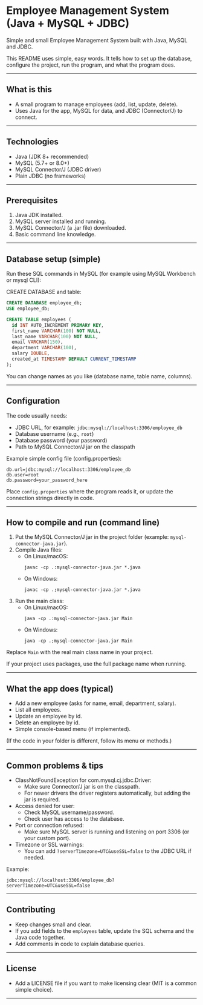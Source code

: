 # Employee Management System (Java + MySQL + JDBC)

Simple and small Employee Management System built with Java, MySQL and JDBC.

This README uses simple, easy words. It tells how to set up the database, configure the project, run the program, and what the program does.

---

## What is this
- A small program to manage employees (add, list, update, delete).
- Uses Java for the app, MySQL for data, and JDBC (Connector/J) to connect.

---

## Technologies
- Java (JDK 8+ recommended)
- MySQL (5.7+ or 8.0+)
- MySQL Connector/J (JDBC driver)
- Plain JDBC (no frameworks)

---

## Prerequisites
1. Java JDK installed.
2. MySQL server installed and running.
3. MySQL Connector/J (a .jar file) downloaded.
4. Basic command line knowledge.

---

## Database setup (simple)
Run these SQL commands in MySQL (for example using MySQL Workbench or mysql CLI):

CREATE DATABASE and table:
```sql
CREATE DATABASE employee_db;
USE employee_db;

CREATE TABLE employees (
  id INT AUTO_INCREMENT PRIMARY KEY,
  first_name VARCHAR(100) NOT NULL,
  last_name VARCHAR(100) NOT NULL,
  email VARCHAR(150),
  department VARCHAR(100),
  salary DOUBLE,
  created_at TIMESTAMP DEFAULT CURRENT_TIMESTAMP
);
```

You can change names as you like (database name, table name, columns).

---

## Configuration
The code usually needs:
- JDBC URL, for example: `jdbc:mysql://localhost:3306/employee_db`
- Database username (e.g., `root`)
- Database password (your password)
- Path to MySQL Connector/J jar on the classpath

Example simple config file (config.properties):
```
db.url=jdbc:mysql://localhost:3306/employee_db
db.user=root
db.password=your_password_here
```

Place `config.properties` where the program reads it, or update the connection strings directly in code.

---

## How to compile and run (command line)
1. Put the MySQL Connector/J jar in the project folder (example: `mysql-connector-java.jar`).
2. Compile Java files:
   - On Linux/macOS:
     ```
     javac -cp .:mysql-connector-java.jar *.java
     ```
   - On Windows:
     ```
     javac -cp .;mysql-connector-java.jar *.java
     ```
3. Run the main class:
   - On Linux/macOS:
     ```
     java -cp .:mysql-connector-java.jar Main
     ```
   - On Windows:
     ```
     java -cp .;mysql-connector-java.jar Main
     ```
Replace `Main` with the real main class name in your project.

If your project uses packages, use the full package name when running.

---

## What the app does (typical)
- Add a new employee (asks for name, email, department, salary).
- List all employees.
- Update an employee by id.
- Delete an employee by id.
- Simple console-based menu (if implemented).

(If the code in your folder is different, follow its menu or methods.)

---

## Common problems & tips
- ClassNotFoundException for com.mysql.cj.jdbc.Driver:
  - Make sure Connector/J jar is on the classpath.
  - For newer drivers the driver registers automatically, but adding the jar is required.
- Access denied for user:
  - Check MySQL username/password.
  - Check user has access to the database.
- Port or connection refused:
  - Make sure MySQL server is running and listening on port 3306 (or your custom port).
- Timezone or SSL warnings:
  - You can add `?serverTimezone=UTC&useSSL=false` to the JDBC URL if needed.

Example:
```
jdbc:mysql://localhost:3306/employee_db?serverTimezone=UTC&useSSL=false
```

---


## Contributing
- Keep changes small and clear.
- If you add fields to the `employees` table, update the SQL schema and the Java code together.
- Add comments in code to explain database queries.

---

## License
- Add a LICENSE file if you want to make licensing clear (MIT is a common simple choice).

---

